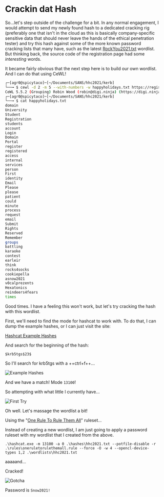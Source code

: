 # Crackin dat Hash

So...let's step outside of the challenge for a bit. In any normal engagement, I would attempt to send my newly found hash to a dedicated cracking rig (preferably one that isn't in the cloud as this is basically company-specific sensitive data that should never leave the hands of the ethical penetration tester) and try this hash against some of the more known password cracking lists that many have, such as the latest [RockYou2021.txt](https://github.com/ohmybahgosh/RockYou2021.txt) wordlist. But thinking back, the source code of the registration page had some *interesting* words.

It became fairly obvious that the next step here is to build our own wordlist. And I can do that using CeWL!

```sh
┌─[agr0@spicytaco]─[~/Documents/SANS/hhc2021/kerb]
└──╼ $ cewl -d 2 -m 5 --with-numbers -w happyholidays.txt https://register.elfu.org/register
CeWL 5.5.2 (Grouping) Robin Wood (robin@digi.ninja) (https://digi.ninja/)
┌─[agr0@spicytaco]─[~/Documents/SANS/hhc2021/kerb]
└──╼ $ cat happyholidays.txt 
domain
University
Student
Registration
students
account
Login
Domain
Portal
register
registered
access
internal
services
person
First
identity
Email
Please
please
patient
could
minute
process
request
email
Submit
Rights
Reserved
Remember
groups
battling
karaoke
contest
earleir
think
rocks4socks
cookiepella
asnow2021
v0calprezents
Hexatonics
reindeers4fears
times
```

Good times. I have a feeling this won't work, but let's try cracking the hash with this wordlist.

First, we'll need to find the mode for hashcat to work with. To do that, I can dump the example hashes, or I can just visit the site:

[Hashcat Example Hashes](https://hashcat.net/wiki/doku.php?id=example_hashes)

And search for the beginning of the hash:

`$krb5tgs$23$`

So I'll search for krb5tgs with a ++ctrl+f++...

![Example Hashes](/img/obj8-7/img1.png)

And we have a match! Mode `13100`!

So attempting with what little I currently have...

![First Try](/img/obj8-7/img2.png)

Oh well. Let's massage the wordlist a bit!

Using the "[One Rule To Rule Them All](https://github.com/NotSoSecure/password_cracking_rules)" ruleset...

Instead of creating a new wordlist, I am just going to apply a password ruleset with my wordlist that I created from the above.

`.\hashcat.exe -m 13100 -a 0 .\hashes\hhc2021.txt --potfile-disable -r .\rules\oneruletorulethemall.rule --force -O -w 4 --opencl-device-types 1,2 .\wordlists\hhc2021.txt`

aaaaand...

Cracked!

![Gotcha](/img/obj8-7/img3.png)

Password is `Snow2021!`